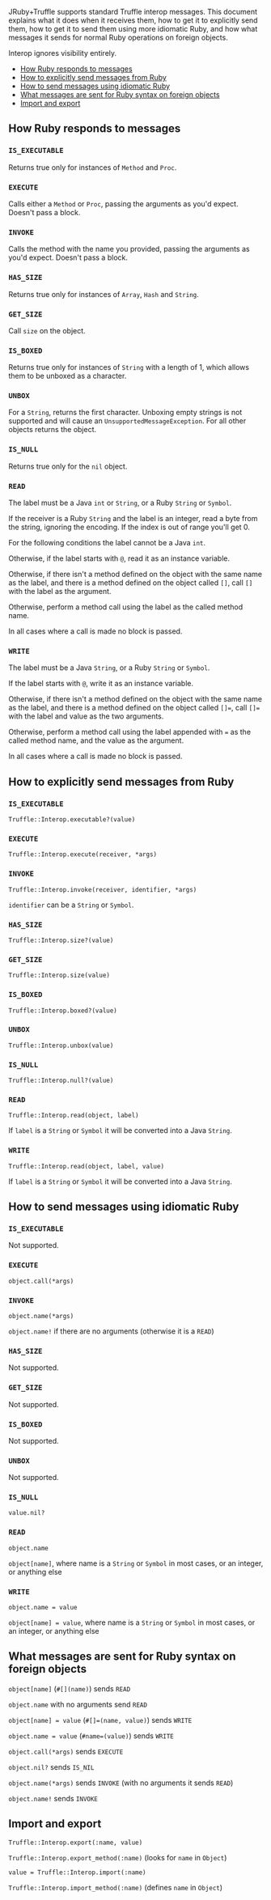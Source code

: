 JRuby+Truffle supports standard Truffle interop messages. This document explains what it does when it receives them, how to get it to explicitly send them, how to get it to send them using more idiomatic Ruby, and how what messages it sends for normal Ruby operations on foreign objects.

Interop ignores visibility entirely.

* [How Ruby responds to messages](#how-ruby-responds-to-messages)
* [How to explicitly send messages from Ruby](#how-to-explicitly-send-messages-from-ruby)
* [How to send messages using idiomatic Ruby](#how-to-send-messages-using-idiomatic-ruby)
* [What messages are sent for Ruby syntax on foreign objects](#what-messages-are-sent-for-ruby-syntax-on-foreign-objects)
* [Import and export](#import-and-export)

## How Ruby responds to messages

### `IS_EXECUTABLE`

Returns true only for instances of `Method` and `Proc`.

### `EXECUTE`

Calls either a `Method` or `Proc`, passing the arguments as you'd expect. Doesn't pass a block.

### `INVOKE`

Calls the method with the name you provided, passing the arguments as you'd expect. Doesn't pass a block.

### `HAS_SIZE`

Returns true only for instances of `Array`, `Hash` and `String`.

### `GET_SIZE`

Call `size` on the object.

### `IS_BOXED`

Returns true only for instances of `String` with a length of 1, which allows them to be unboxed as a character.

### `UNBOX`

For a `String`, returns the first character. Unboxing empty strings is not supported and will cause an `UnsupportedMessageException`. For all other objects returns the object.

### `IS_NULL`

Returns true only for the `nil` object.

### `READ`

The label must be a Java `int` or `String`, or a Ruby `String` or `Symbol`.

If the receiver is a Ruby `String` and the label is an integer, read a byte from the string, ignoring the encoding. If the index is out of range you'll get 0.

For the following conditions the label cannot be a Java `int`.

Otherwise, if the label starts with `@`, read it as an instance variable.

Otherwise, if there isn't a method defined on the object with the same name as the label, and there is a method defined on the object called `[]`, call `[]` with the label as the argument.

Otherwise, perform a method call using the label as the called method name.

In all cases where a call is made no block is passed.

### `WRITE`

The label must be a Java `String`, or a Ruby `String` or `Symbol`.

If the label starts with `@`, write it as an instance variable.

Otherwise, if there isn't a method defined on the object with the same name as the label, and there is a method defined on the object called `[]=`, call `[]=` with the label and value as the two arguments.

Otherwise, perform a method call using the label appended with `=` as the called method name, and the value as the argument.

In all cases where a call is made no block is passed.

## How to explicitly send messages from Ruby

### `IS_EXECUTABLE`

`Truffle::Interop.executable?(value)`

### `EXECUTE`

`Truffle::Interop.execute(receiver, *args)`

### `INVOKE`

`Truffle::Interop.invoke(receiver, identifier, *args)`

`identifier` can be a `String` or `Symbol`.

### `HAS_SIZE`

`Truffle::Interop.size?(value)`

### `GET_SIZE`

`Truffle::Interop.size(value)`

### `IS_BOXED`

`Truffle::Interop.boxed?(value)`

### `UNBOX`

`Truffle::Interop.unbox(value)`

### `IS_NULL`

`Truffle::Interop.null?(value)`

### `READ`

`Truffle::Interop.read(object, label)`

If `label` is a `String` or `Symbol` it will be converted into a Java `String`.

### `WRITE`

`Truffle::Interop.read(object, label, value)`

If `label` is a `String` or `Symbol` it will be converted into a Java `String`.

## How to send messages using idiomatic Ruby

### `IS_EXECUTABLE`

Not supported.

### `EXECUTE`

`object.call(*args)`

### `INVOKE`

`object.name(*args)`

`object.name!` if there are no arguments (otherwise it is a `READ`)

### `HAS_SIZE`

Not supported.

### `GET_SIZE`

Not supported.

### `IS_BOXED`

Not supported.

### `UNBOX`

Not supported.

### `IS_NULL`

`value.nil?`

### `READ`

`object.name`

`object[name]`, where name is a `String` or `Symbol` in most cases, or an integer, or anything else

### `WRITE`

`object.name = value`

`object[name] = value`, where name is a `String` or `Symbol` in most cases, or an integer, or anything else

## What messages are sent for Ruby syntax on foreign objects

`object[name]` (`#[](name)`) sends `READ`

`object.name` with no arguments send `READ`

`object[name] = value` (`#[]=(name, value)`) sends `WRITE`

`object.name = value` (`#name=(value)`) sends `WRITE`

`object.call(*args)` sends `EXECUTE`

`object.nil?` sends `IS_NIL`

`object.name(*args)` sends `INVOKE` (with no arguments it sends `READ`)

`object.name!` sends `INVOKE`

## Import and export

`Truffle::Interop.export(:name, value)`

`Truffle::Interop.export_method(:name)` (looks for `name` in `Object`)

`value = Truffle::Interop.import(:name)`

`Truffle::Interop.import_method(:name)` (defines `name` in `Object`)
